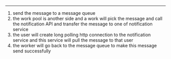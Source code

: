 
---

1.  send the message to a message queue
2.  the work pool is another side and a work will pick the message and call the notification API and transfer the message to one of notification service
3.  the user will create long polling http connection to the notification service and this service will pull the message to that user
4.  the worker will go back to the message queue to make this message send successfully






